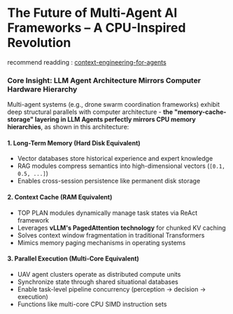 # The Future of Multi-Agent AI Frameworks – A CPU-Inspired Revolution
recommend readding : [context-engineering-for-agents](https://blog.langchain.com/context-engineering-for-agents/)
### Core Insight: LLM Agent Architecture Mirrors Computer Hardware Hierarchy  
Multi-agent systems (e.g., drone swarm coordination frameworks) exhibit deep structural parallels with computer architecture - **the "memory-cache-storage" layering in LLM Agents perfectly mirrors CPU memory hierarchies**, as shown in this architecture:  


#### **1. Long-Term Memory (Hard Disk Equivalent)**  
- Vector databases store historical experience and expert knowledge  
- RAG modules compress semantics into high-dimensional vectors (`[0.1, 0.5, ...]`)  
- Enables cross-session persistence like permanent disk storage  

#### **2. Context Cache (RAM Equivalent)**  
- TOP PLAN modules dynamically manage task states via ReAct framework  
- Leverages **vLLM's PagedAttention technology** for chunked KV caching  
- Solves context window fragmentation in traditional Transformers  
- Mimics memory paging mechanisms in operating systems  

#### **3. Parallel Execution (Multi-Core Equivalent)**  
- UAV agent clusters operate as distributed compute units  
- Synchronize state through shared situational databases  
- Enable task-level pipeline concurrency (perception → decision → execution)  
- Functions like multi-core CPU SIMD instruction sets  

